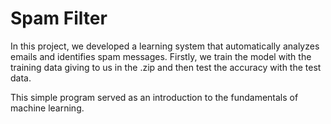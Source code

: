# Spam Filter

In this project, we developed a learning system that automatically analyzes emails and identifies spam messages. Firstly, we train the model with the training data giving to us in the .zip and then test the accuracy with the test data. 

This simple program served as an introduction to the fundamentals of machine learning.
